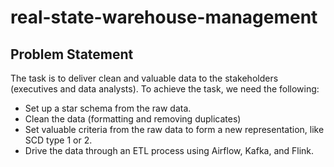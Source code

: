 # real-state-warehouse-management

## Problem Statement
The task is to deliver clean and valuable data to the stakeholders (executives and data analysts). To achieve the task, we need the following:
- Set up a star schema from the raw data.
- Clean the data (formatting and removing duplicates)
- Set valuable criteria from the raw data to form a new representation, like SCD type 1 or 2.
- Drive the data through an ETL process using Airflow, Kafka, and Flink.